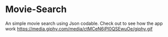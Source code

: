 # Movie-Search
An simple movie search using Json codable.
Check out to see how the app work
https://media.giphy.com/media/ctMCeN6jPI0QSEwuOe/giphy.gif
